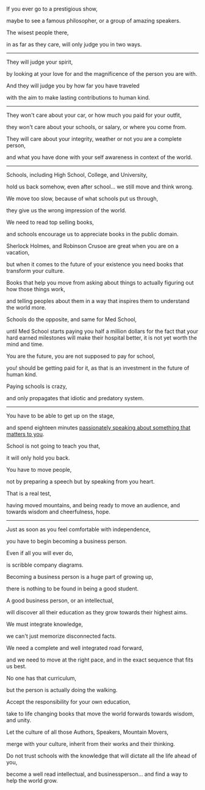 If you ever go to a prestigious show,

maybe to see a famous philosopher, or a group of amazing speakers.

The wisest people there,

in as far as they care, will only judge you in two ways.

---

They will judge your spirit,

by looking at your love for and the magnificence of the person you are with.

And they will judge you by how far you have traveled

with the aim to make lasting contributions to human kind.

---

They won't care about your car, or how much you paid for your outfit,

they won't care about your schools, or salary, or where you come from.

They will care about your integrity, weather or not you are a complete person,

and what you have done with your self awareness in context of the world.

---

Schools, including High School, College, and University,

hold us back somehow, even after school... we still move and think wrong.

We move too slow, because of what schools put us through,

they give us the wrong impression of the world.

We need to read top selling books,

and schools encourage us to appreciate books in the public domain.

Sherlock Holmes, and Robinson Crusoe are great when you are on a vacation,

but when it comes to the future of your existence you need books that transform your culture.

Books that help you move from asking about things to actually figuring out how those things work,

and telling peoples about them in a way that inspires them to understand the world more.

Schools do the opposite, and same for Med School,

until Med School starts paying you half a million dollars for the fact that your hard earned milestones will make their hospital better, it is not yet worth the mind and time.

You are the future, you are not supposed to pay for school,

you! should be getting paid for it, as that is an investment in the future of human kind.

Paying schools is crazy,

and only propagates that idiotic and predatory system.

---

You have to be able to get up on the stage,

and spend eighteen minutes [passionately speaking about something that matters to you](https://www.youtube.com/watch?v=9FCsyK4aRXQ).

School is not going to teach you that,

it will only hold you back.

You have to move people,

not by preparing a speech but by speaking from you heart.

That is a real test,

having moved mountains, and being ready to move an audience, and towards wisdom and cheerfulness, hope.

---

Just as soon as you feel comfortable with independence,

you have to begin becoming a business person.

Even if all you will ever do,

is scribble company diagrams.

Becoming a business person is a huge part of growing up,

there is nothing to be found in being a good student.

A good business person, or an intellectual,

will discover all their education as they grow towards their highest aims.

We must integrate knowledge,

we can't just memorize disconnected facts.

We need a complete and well integrated road forward,

and we need to move at the right pace, and in the exact sequence that fits us best.

No one has that curriculum,

but the person is actually doing the walking.

Accept the responsibility for your own education,

take to life changing books that move the world forwards towards wisdom, and unity.

Let the culture of all those Authors, Speakers, Mountain Movers,

merge with your culture, inherit from their works and their thinking.

Do not trust schools with the knowledge that will dictate all the life ahead of you,

become a well read intellectual, and businessperson... and find a way to help the world grow.

